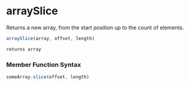 # arraySlice

Returns a new array, from the start position up to the count of elements.

```javascript
arraySlice(array, offset, length)
```

```javascript
returns array
```
### Member Function Syntax

```javascript
someArray.slice(offset, length)
```
